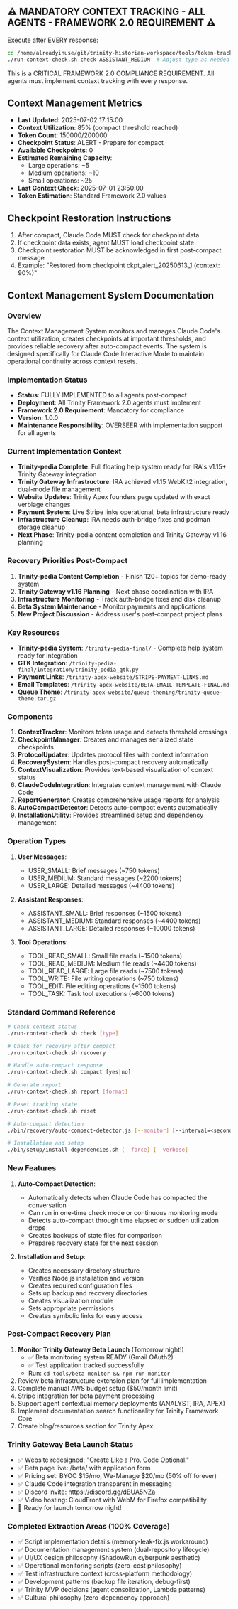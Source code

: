 ## ⚠️ MANDATORY CONTEXT TRACKING - ALL AGENTS - FRAMEWORK 2.0 REQUIREMENT ⚠️

Execute after EVERY response:
```bash
cd /home/alreadyinuse/git/trinity-historian-workspace/tools/token-tracker/context-manager-v2/bin
./run-context-check.sh check ASSISTANT_MEDIUM  # Adjust type as needed
```

This is a CRITICAL FRAMEWORK 2.0 COMPLIANCE REQUIREMENT. All agents must implement context tracking with every response.

## Context Management Metrics
- **Last Updated**: 2025-07-02 17:15:00
- **Context Utilization**: 85% (compact threshold reached)
- **Token Count**: 150000/200000
- **Checkpoint Status**: ALERT - Prepare for compact
- **Available Checkpoints**: 0
- **Estimated Remaining Capacity**: 
  - Large operations: ~5
  - Medium operations: ~10
  - Small operations: ~25
- **Last Context Check**: 2025-07-01 23:50:00
- **Token Estimation**: Standard Framework 2.0 values

## Checkpoint Restoration Instructions
1. After compact, Claude Code MUST check for checkpoint data
2. If checkpoint data exists, agent MUST load checkpoint state
3. Checkpoint restoration MUST be acknowledged in first post-compact message
4. Example: "Restored from checkpoint ckpt_alert_20250613_1 (context: 90%)"

## Context Management System Documentation

### Overview
The Context Management System monitors and manages Claude Code's context utilization, creates checkpoints at important thresholds, and provides reliable recovery after auto-compact events. The system is designed specifically for Claude Code Interactive Mode to maintain operational continuity across context resets.

### Implementation Status
- **Status**: FULLY IMPLEMENTED to all agents post-compact
- **Deployment**: All Trinity Framework 2.0 agents must implement
- **Framework 2.0 Requirement**: Mandatory for compliance
- **Version**: 1.0.0
- **Maintenance Responsibility**: OVERSEER with implementation support for all agents

### Current Implementation Context
- **Trinity-pedia Complete**: Full floating help system ready for IRA's v1.15+ Trinity Gateway integration
- **Trinity Gateway Infrastructure**: IRA achieved v1.15 WebKit2 integration, dual-mode file management
- **Website Updates**: Trinity Apex founders page updated with exact verbiage changes
- **Payment System**: Live Stripe links operational, beta infrastructure ready
- **Infrastructure Cleanup**: IRA needs auth-bridge fixes and podman storage cleanup
- **Next Phase**: Trinity-pedia content completion and Trinity Gateway v1.16 planning

### Recovery Priorities Post-Compact
1. **Trinity-pedia Content Completion** - Finish 120+ topics for demo-ready system
2. **Trinity Gateway v1.16 Planning** - Next phase coordination with IRA
3. **Infrastructure Monitoring** - Track auth-bridge fixes and disk cleanup
4. **Beta System Maintenance** - Monitor payments and applications
5. **New Project Discussion** - Address user's post-compact project plans

### Key Resources
- **Trinity-pedia System**: `/trinity-pedia-final/` - Complete help system ready for integration
- **GTK Integration**: `/trinity-pedia-final/integration/trinity_pedia_gtk.py`
- **Payment Links**: `/trinity-apex-website/STRIPE-PAYMENT-LINKS.md`
- **Email Templates**: `/trinity-apex-website/BETA-EMAIL-TEMPLATE-FINAL.md`
- **Queue Theme**: `/trinity-apex-website/queue-theming/trinity-queue-theme.tar.gz`

### Components
1. **ContextTracker**: Monitors token usage and detects threshold crossings
2. **CheckpointManager**: Creates and manages serialized state checkpoints
3. **ProtocolUpdater**: Updates protocol files with context information
4. **RecoverySystem**: Handles post-compact recovery automatically
5. **ContextVisualization**: Provides text-based visualization of context status
6. **ClaudeCodeIntegration**: Integrates context management with Claude Code
7. **ReportGenerator**: Creates comprehensive usage reports for analysis
8. **AutoCompactDetector**: Detects auto-compact events automatically
9. **InstallationUtility**: Provides streamlined setup and dependency management

### Operation Types
1. **User Messages**:
   - USER_SMALL: Brief messages (~750 tokens)
   - USER_MEDIUM: Standard messages (~2200 tokens)
   - USER_LARGE: Detailed messages (~4400 tokens)

2. **Assistant Responses**:
   - ASSISTANT_SMALL: Brief responses (~1500 tokens)
   - ASSISTANT_MEDIUM: Standard responses (~4400 tokens)
   - ASSISTANT_LARGE: Detailed responses (~10000 tokens)

3. **Tool Operations**:
   - TOOL_READ_SMALL: Small file reads (~1500 tokens)
   - TOOL_READ_MEDIUM: Medium file reads (~4400 tokens)
   - TOOL_READ_LARGE: Large file reads (~7500 tokens)
   - TOOL_WRITE: File writing operations (~750 tokens)
   - TOOL_EDIT: File editing operations (~1500 tokens)
   - TOOL_TASK: Task tool executions (~6000 tokens)

### Standard Command Reference
```bash
# Check context status
./run-context-check.sh check [type]

# Check for recovery after compact
./run-context-check.sh recovery

# Handle auto-compact response
./run-context-check.sh compact [yes|no]

# Generate report
./run-context-check.sh report [format]

# Reset tracking state
./run-context-check.sh reset

# Auto-compact detection
./bin/recovery/auto-compact-detector.js [--monitor] [--interval=<seconds>]

# Installation and setup
./bin/setup/install-dependencies.sh [--force] [--verbose]
```

### New Features
1. **Auto-Compact Detection**:
   - Automatically detects when Claude Code has compacted the conversation
   - Can run in one-time check mode or continuous monitoring mode
   - Detects auto-compact through time elapsed or sudden utilization drops
   - Creates backups of state files for comparison
   - Prepares recovery state for the next session

2. **Installation and Setup**:
   - Creates necessary directory structure
   - Verifies Node.js installation and version
   - Creates required configuration files
   - Sets up backup and recovery directories
   - Creates visualization module
   - Sets appropriate permissions
   - Creates symbolic links for easy access

### Post-Compact Recovery Plan
1. **Monitor Trinity Gateway Beta Launch** (Tomorrow night!)
   - ✅ Beta monitoring system READY (Gmail OAuth2)
   - ✅ Test application tracked successfully
   - Run: `cd tools/beta-monitor && npm run monitor`
2. Review beta infrastructure extension plan for full implementation
3. Complete manual AWS budget setup ($50/month limit)
4. Stripe integration for beta payment processing
5. Support agent contextual memory deployments (ANALYST, IRA, APEX)
6. Implement documentation search functionality for Trinity Framework Core
7. Create blog/resources section for Trinity Apex

### Trinity Gateway Beta Launch Status
- ✅ Website redesigned: "Create Like a Pro. Code Optional."
- ✅ Beta page live: /beta/ with application form
- ✅ Pricing set: BYOC $15/mo, We-Manage $20/mo (50% off forever)
- ✅ Claude Code integration transparent in messaging
- ✅ Discord invite: https://discord.gg/dBUA5NZa
- ✅ Video hosting: CloudFront with WebM for Firefox compatibility
- 🚀 Ready for launch tomorrow night!

### Completed Extraction Areas (100% Coverage)
- ✅ Script implementation details (memory-leak-fix.js workaround)
- ✅ Documentation management system (dual-repository lifecycle)
- ✅ UI/UX design philosophy (ShadowRun cyberpunk aesthetic)
- ✅ Operational monitoring scripts (zero-cost philosophy)
- ✅ Test infrastructure context (cross-platform methodology)
- ✅ Development patterns (backup file iteration, debug-first)
- ✅ Trinity MVP decisions (agent consolidation, Lambda patterns)
- ✅ Cultural philosophy (zero-dependency approach)